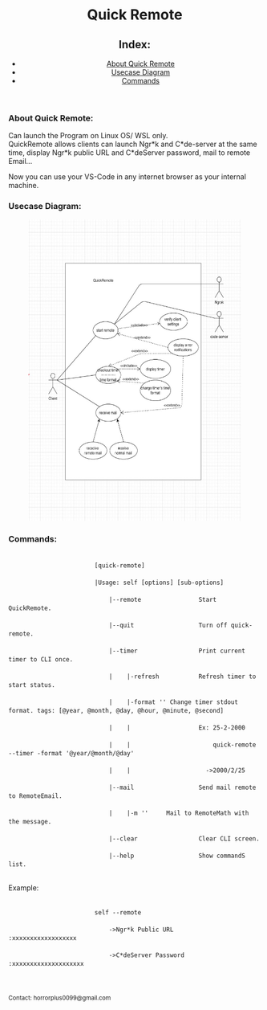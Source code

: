 <!DOCTYPE html>
<html>
    <head>
        <title>Quick-Remote</title>
        <meta charset="utf-8">
    </head>
    <body>
        <!-- header -->
        <header>
            <h1>Quick Remote</h1>
            <h2>Index:</h2>
            <!-- navigations -->
            <nav>
                <ul>
                    <li><a href="#about" >About Quick Remote</a></li>
                    <li><a href="#diagram" >Usecase Diagram</a></li>
                    <li><a href="#commands" >Commands</a></li>
                </ul>
            </nav>
        </header>
        <main>
            <section id="about">
                <h3>About Quick Remote:</h3>
                <article>
                    <p>
                    Can launch the Program on Linux OS/ WSL only.<br>
                    QuickRemote allows clients can launch Ngr*k and C*de-server at the same time, display Ngr*k public URL and C*deServer password, mail to remote Email...
                    <aside>
                        Now you can use your VS-Code in any internet browser as your internal machine.
                    </aside>
                    </p>
                </article>
            </section>
            <section id="diagram">
               <h3>Usecase Diagram:</h3>
               <figure>
                    <img src="https://github.com/tuazbao-heo/ImageHosting/blob/Master/QuickRemoteUseCase.jpg?raw=true" alt="quick remote usecase diagram" title="Quick remote usecase diagram" width="520" height="600">
               </figure>
            </section>
            <section id="commands">
                <h3>Commands:</h3>
                <article>
                    <code>
                        [quick-remote]<br>
                        |Usage: self [options] [sub-options]<br>
                            |--remote                Start QuickRemote.<br>
                            |--quit                  Turn off quick-remote.<br>
                            |--timer                 Print current timer to CLI once.<br>
                            |    |-refresh           Refresh timer to start status.<br>
                            |    |-format '<format>' Change timer stdout format. tags: [@year, @month, @day, @hour, @minute, @second]<br>
                            |    |                   Ex: 25-2-2000<br>
                            |    |                       quick-remote --timer -format '@year/@month/@day'<br>
                            |    |                     ->2000/2/25<br>
                            |--mail                  Send mail remote to RemoteEmail.<br>
                            |    |-m '<message>'     Mail to RemoteMath with the message.<br>
                            |--clear                 Clear CLI screen.<br>
                            |--help                  Show commandS list.
                    </code>
                    <p>Example:</p>
                    <code>
                        self --remote<br>
                            ->Ngr*k Public URL      :xxxxxxxxxxxxxxxxxx<br>
                            ->C*deServer Password :xxxxxxxxxxxxxxxxxxxx
                    </code>
                </article>
            </section>
        </main>
        <!-- footer -->
        <footer>
            <small><br><br>Contact: horrorplus0099@gmail.com</small>
        </footer>
    </body>
</html>

